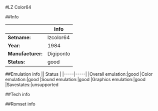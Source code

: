 #LZ Color64

##Info

||Info|
|-----|-----|
|**Setname:**|lzcolor64
|**Year:**|1984
|**Manufacturer:**|Digiponto
|**Status:**|good

##Emulation info
|| Status |
|-----|-----|
|Overall emulation:|good
|Color emulation:|good
|Sound emulation:|good
|Graphics emulation:|good
|Savestates:|unsupported

##Tech info

##Romset info

<!--- START OF EDITED COMMENT DO NOT TOUCH TEXT ABOVE-->
